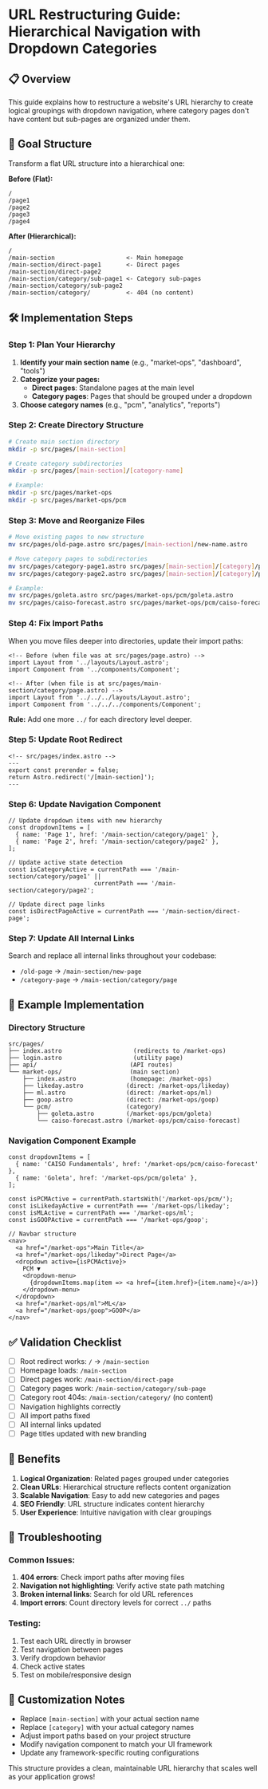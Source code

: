 # URL Restructuring Guide: Hierarchical Navigation with Dropdown Categories

## 📋 Overview

This guide explains how to restructure a website's URL hierarchy to create logical groupings with dropdown navigation, where category pages don't have content but sub-pages are organized under them.

## 🎯 Goal Structure

Transform a flat URL structure into a hierarchical one:

**Before (Flat):**
```
/
/page1
/page2  
/page3
/page4
```

**After (Hierarchical):**
```
/
/main-section                    <- Main homepage
/main-section/direct-page1       <- Direct pages
/main-section/direct-page2       
/main-section/category/sub-page1 <- Category sub-pages
/main-section/category/sub-page2
/main-section/category/          <- 404 (no content)
```

## 🛠️ Implementation Steps

### Step 1: Plan Your Hierarchy

1. **Identify your main section name** (e.g., "market-ops", "dashboard", "tools")
2. **Categorize your pages:**
   - **Direct pages**: Standalone pages at the main level
   - **Category pages**: Pages that should be grouped under a dropdown
3. **Choose category names** (e.g., "pcm", "analytics", "reports")

### Step 2: Create Directory Structure

```bash
# Create main section directory
mkdir -p src/pages/[main-section]

# Create category subdirectories  
mkdir -p src/pages/[main-section]/[category-name]

# Example:
mkdir -p src/pages/market-ops
mkdir -p src/pages/market-ops/pcm
```

### Step 3: Move and Reorganize Files

```bash
# Move existing pages to new structure
mv src/pages/old-page.astro src/pages/[main-section]/new-name.astro

# Move category pages to subdirectories
mv src/pages/category-page1.astro src/pages/[main-section]/[category]/page1.astro
mv src/pages/category-page2.astro src/pages/[main-section]/[category]/page2.astro

# Example:
mv src/pages/goleta.astro src/pages/market-ops/pcm/goleta.astro
mv src/pages/caiso-forecast.astro src/pages/market-ops/pcm/caiso-forecast.astro
```

### Step 4: Fix Import Paths

When you move files deeper into directories, update their import paths:

```astro
<!-- Before (when file was at src/pages/page.astro) -->
import Layout from '../layouts/Layout.astro';
import Component from '../components/Component';

<!-- After (when file is at src/pages/main-section/category/page.astro) -->
import Layout from '../../../layouts/Layout.astro';
import Component from '../../../components/Component';
```

**Rule:** Add one more `../` for each directory level deeper.

### Step 5: Update Root Redirect

```astro
<!-- src/pages/index.astro -->
---
export const prerender = false;
return Astro.redirect('/[main-section]');
---
```

### Step 6: Update Navigation Component

```tsx
// Update dropdown items with new hierarchy
const dropdownItems = [
  { name: 'Page 1', href: '/main-section/category/page1' },
  { name: 'Page 2', href: '/main-section/category/page2' },
];

// Update active state detection
const isCategoryActive = currentPath === '/main-section/category/page1' || 
                        currentPath === '/main-section/category/page2';

// Update direct page links
const isDirectPageActive = currentPath === '/main-section/direct-page';
```

### Step 7: Update All Internal Links

Search and replace all internal links throughout your codebase:
- `/old-page` → `/main-section/new-page`
- `/category-page` → `/main-section/category/page`

## 📁 Example Implementation

### Directory Structure
```
src/pages/
├── index.astro                    (redirects to /market-ops)
├── login.astro                    (utility page)
├── api/                          (API routes)
└── market-ops/                   (main section)
    ├── index.astro               (homepage: /market-ops)
    ├── likeday.astro            (direct: /market-ops/likeday)
    ├── ml.astro                 (direct: /market-ops/ml)
    ├── goop.astro               (direct: /market-ops/goop)
    └── pcm/                     (category)
        ├── goleta.astro         (/market-ops/pcm/goleta)
        └── caiso-forecast.astro (/market-ops/pcm/caiso-forecast)
```

### Navigation Component Example
```tsx
const dropdownItems = [
  { name: 'CAISO Fundamentals', href: '/market-ops/pcm/caiso-forecast' },
  { name: 'Goleta', href: '/market-ops/pcm/goleta' },
];

const isPCMActive = currentPath.startsWith('/market-ops/pcm/');
const isLikedayActive = currentPath === '/market-ops/likeday';
const isMLActive = currentPath === '/market-ops/ml';
const isGOOPActive = currentPath === '/market-ops/goop';

// Navbar structure
<nav>
  <a href="/market-ops">Main Title</a>
  <a href="/market-ops/likeday">Direct Page</a>
  <dropdown active={isPCMActive}>
    PCM ▼
    <dropdown-menu>
      {dropdownItems.map(item => <a href={item.href}>{item.name}</a>)}
    </dropdown-menu>
  </dropdown>
  <a href="/market-ops/ml">ML</a>
  <a href="/market-ops/goop">GOOP</a>
</nav>
```

## ✅ Validation Checklist

- [ ] Root redirect works: `/` → `/main-section`
- [ ] Homepage loads: `/main-section`
- [ ] Direct pages work: `/main-section/direct-page`
- [ ] Category pages work: `/main-section/category/sub-page`
- [ ] Category root 404s: `/main-section/category/` (no content)
- [ ] Navigation highlights correctly
- [ ] All import paths fixed
- [ ] All internal links updated
- [ ] Page titles updated with new branding

## 🎨 Benefits

1. **Logical Organization**: Related pages grouped under categories
2. **Clean URLs**: Hierarchical structure reflects content organization
3. **Scalable Navigation**: Easy to add new categories and pages
4. **SEO Friendly**: URL structure indicates content hierarchy
5. **User Experience**: Intuitive navigation with clear groupings

## 🔧 Troubleshooting

### Common Issues:
1. **404 errors**: Check import paths after moving files
2. **Navigation not highlighting**: Verify active state path matching
3. **Broken internal links**: Search for old URL references
4. **Import errors**: Count directory levels for correct `../` paths

### Testing:
1. Test each URL directly in browser
2. Test navigation between pages
3. Verify dropdown behavior
4. Check active states
5. Test on mobile/responsive design

## 📝 Customization Notes

- Replace `[main-section]` with your actual section name
- Replace `[category]` with your actual category names  
- Adjust import paths based on your project structure
- Modify navigation component to match your UI framework
- Update any framework-specific routing configurations

This structure provides a clean, maintainable URL hierarchy that scales well as your application grows! 